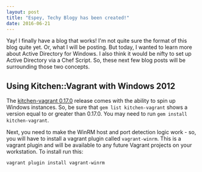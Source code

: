 ```yaml
---
layout: post
title: "Espey, Techy Blogy has been created!"
date: 2016-06-21
---
```


Yay! I finally have a blog that works! I'm not quite sure the format of this blog quite yet. Or, what I will be posting. But today, I wanted to learn more about Active Directory for Windows. I also think it would be nifty to set up Active Directory via a Chef Script. So, these next few blog posts will be surrounding those two concepts. 

## Using Kitchen::Vagrant with Windows 2012
The [kitchen-vagrant 0.17.0](https://github.com/test-kitchen/kitchen-vagrant/releases/tag/v0.17.0) release comes with the ability to spin up Windows instances. So, be sure that `gem list kitchen-vagrant` shows a version equal to or greater than 0.17.0. You may need to run `gem install kitchen-vagrant`. 

Next, you need to make the WinRM host and port detection logic work - so, you will have to install a vagrant plugin called `vagrant-winrm`. This is a vagrant plugin and will be available to any future Vagrant projects on your workstation. To install run this:

```
vagrant plugin install vagrant-winrm
```


